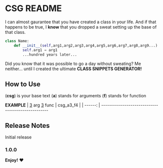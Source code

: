 # CSG README

I can almost gaurantee that you have created a class in your life. And if that happens to be true, I **know** that you dropped a sweat setting up the base of that class. 
```python
class Name:
    def __init__(self,arg1,arg2,arg3,arg4,arg5,arg6,arg7,arg8,arg9...):
        self.arg1 = arg1
        ...hundred years later...
```
Did you know that it was possible to go a day without sweating? Me neither... until I created the ultimate **CLASS SNIPPETS GENERATOR!**

## How to Use
(**csg**) is your base text 
(**a**) stands for arguments
(**f**) stands for function

**EXAMPLE**
| <u>3</u> arg <u>3</u> func |  csg_a3_f4 |
| ------: | ---------------------------------------------------            

## Release Notes

Initial release

### 1.0.0

**Enjoy!** :heart:
